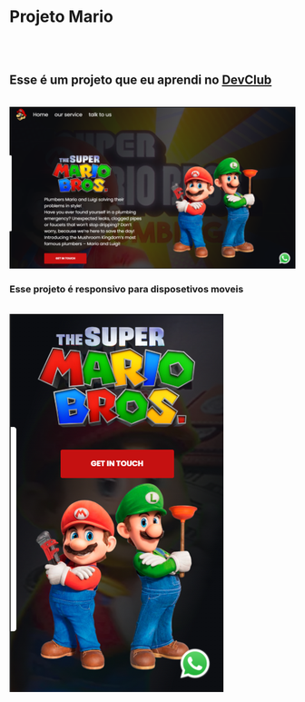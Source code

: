 <h1>Projeto Mario</h1>
<br>
<br>
<h2>Esse é um projeto que eu aprendi no <a href="https://rodolfomori.com.br/devclub">DevClub</a></h2>
<br>
<img src="./img/Screenshot 2025-07-18 173155.png">
<br>
<h3>Esse projeto é responsivo para disposetivos moveis</h3>
<br>
<img src="./img/Screenshot 2025-07-18 173130.png">
<br>
<a href="https://sheawase.github.io/Projeto-Mario/"></a>
